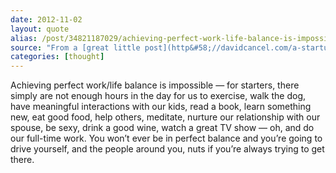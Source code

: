 ```yaml
---
date: 2012-11-02
layout: quote
alias: /post/34821187029/achieving-perfect-work-life-balance-is-impossible
source: "From a [great little post](http&#58;//davidcancel.com/a-startup-founders-priorities/) by [David Cancel](http&#58;//davidcancel.com/)."
categories: [thought]
---
```


Achieving perfect work/life balance is impossible — for starters, there simply are not enough hours in the day for us to exercise, walk the dog, have meaningful interactions with our kids, read a book, learn something new, eat good food, help others, meditate, nurture our relationship with our spouse, be sexy, drink a good wine, watch a great TV show — oh, and do our full-time work. You won’t ever be in perfect balance and you’re going to drive yourself, and the people around you, nuts if you’re always trying to get there.

